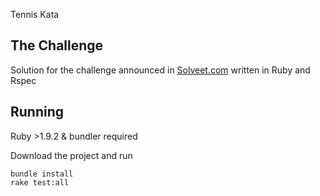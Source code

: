Tennis Kata

The Challenge
-------------------

Solution for the challenge announced in [Solveet.com](http://www.solveet.com/exercises/Kata-Tennis/13) written in Ruby and Rspec

Running
-------------------

Ruby >1.9.2 & bundler required

Download the project and run
	
	bundle install
	rake test:all
